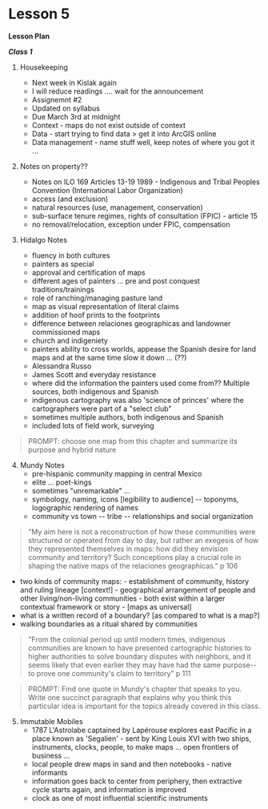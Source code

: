 Lesson 5
========

**Lesson Plan**  

*__Class 1__*  

1. Housekeeping
   -   Next week in Kislak again
   -   I will reduce readings .... wait for the announcement
   -   Assignemnt #2
      -   Updated on syllabus
      -   Due March 3rd at midnight
      -   Context - maps do not exist outside of context
      -   Data - start trying to find data > get it into ArcGIS online
      -   Data management - name stuff well, keep notes of where you got it ...

2. Notes on property??
   -   Notes on ILO 169 Articles 13-19 1989 - Indigenous and Tribal Peoples Convention (International Labor Organization)
      -   access (and exclusion)
      -   natural resources (use, management, conservation)
      -   sub-surface tenure regimes, rights of consultation (FPIC) - article 15
      -   no removal/relocation, exception under FPIC, compensation

3. Hidalgo Notes
   -   fluency in both cultures
   -   painters as special
   -   approval and certification of maps
   -   different ages of painters ... pre and post conquest traditions/trainings
   -   role of ranching/managing pasture land
   -   map as visual representation of literal claims
   -   addition of hoof prints to the footprints
   -   difference between relaciones geographicas and landowner commissioned maps
   -   church and indigeniety
   -   painters ability to cross worlds, appease the Spanish desire for land maps and at the same time slow it down ... (??)
      -   Alessandra Russo
      -   James Scott and everyday resistance
   -   where did the information the painters used come from?? Multiple sources, both indigenous and Spanish
   -   indigenous cartography was also 'science of princes' where the cartographers were part of a "select club"
      -   sometimes multiple authors, both indigenous and Spanish
      -   included lots of field work, surveying  

>   PROMPT: choose one map from this chapter and summarize its purpose and hybrid nature

4. Mundy Notes
   -   pre-hispanic community mapping in central Mexico
   -   elite ... poet-kings
   -   sometimes "unremarkable" ...
   -   symbology, naming, icons [legibility to audience] -- toponyms, logographic rendering of names
   -   community vs town -- tribe -- relationships and social organization

> "My aim here is not a reconstruction of how these communities were structured or operated from day to day, but rather an exegesis of how they represented themselves in maps: how did they envision community and territory? Such conceptions play a crucial role in shaping the native maps of the relaciones geographicas." p 106

   -   two kinds of community maps:
      -   establishment of community, history and ruling lineage [context!]
      -   geographical arrangement of people and other living/non-living communities
      -   both exist within a larger contextual framework or story
      -   [maps as universal]
   -   what is a written record of a boundary? [as compared to what is a map?]
   -   walking boundaries as a ritual shared by communities

> "From the colonial period up until modern times, indigenous communities are known to have presented cartographic histories to higher authorities to solve boundary disputes with neighbors, and it seems likely that even earlier they may have had the same purpose--to prove one community's claim to territory" p 111

>   PROMPT: Find one quote in Mundy's chapter that speaks to you. Write one succinct paragraph that explains why you think this particular idea is important for the topics already covered in this class.

5. Immutable Mobiles  
   -   1787 L'Astrolabe captained by Lapérouse explores east Pacific in a place known as 'Segalien' - sent by King Louis XVI with two ships, instruments, clocks, people, to make maps ... open frontiers of business ...
   -   local people drew maps in sand and then notebooks - native informants
   -   information goes back to center from periphery, then extractive cycle starts again, and information is improved
   -   clock as one of most influential scientific instruments


